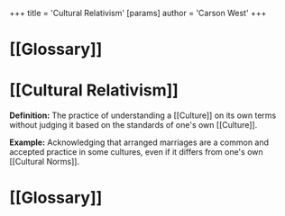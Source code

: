 +++
 title = 'Cultural Relativism'
[params]
	author = 'Carson West'
+++
# [[Glossary]]

# [[Cultural Relativism]] 
**Definition:**  The practice of understanding a [[Culture]] on its own terms without judging it based on the standards of one's own [[Culture]].

**Example:**  Acknowledging that arranged marriages are a common and accepted practice in some cultures, even if it differs from one's own [[Cultural Norms]].

# [[Glossary]]